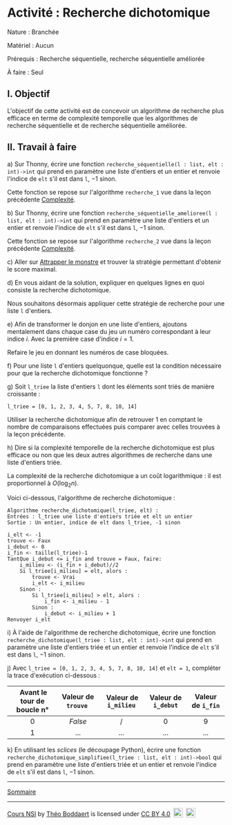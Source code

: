 # Activité : Recherche dichotomique

Nature : Branchée

Matériel : Aucun

Prérequis : Recherche séquentielle, recherche séquentielle améliorée

À faire : Seul

## I. Objectif

L'objectif de cette activité est de concevoir un algorithme de recherche plus efficace en terme de complexité temporelle que les algorithmes de recherche séquentielle et de recherche séquentielle améliorée.

## II. Travail à faire

a) Sur Thonny, écrire une fonction `recherche_séquentielle(l : list, elt : int)->int` qui prend en paramètre une liste d'entiers et un entier et renvoie l'indice de `elt` s'il est dans `l`, $-1$ sinon.

Cette fonction se repose sur l'algorithme `recherche_1` vue dans la leçon précédente [Complexité](./Complexité.md).

b) Sur Thonny, écrire une fonction `recherche_séquentielle_amelioree(l : list, elt : int)->int` qui prend en paramètre une liste d'entiers et un entier et renvoie l'indice de `elt` s'il est dans `l`, $-1$ sinon.

Cette fonction se repose sur l'algorithme `recherche_2` vue dans la leçon précédente [Complexité](./Complexité.md).

c) Aller sur [Attrapper le monstre](https://castor-informatique.fr/questions/2014/2014-FR-03-monster/) et trouver la stratégie permettant d'obtenir le score maximal.

d) En vous aidant de la solution, expliquer en quelques lignes en quoi consiste la recherche dichotomique.

Nous souhaitons désormais appliquer cette stratégie de recherche pour une liste `l` d'entiers.

e) Afin de transformer le donjon en une liste d'entiers, ajoutons mentalement dans chaque case du jeu un numéro correspondant à leur indice $i$. Avec la première case d'indice $i=1$.

Refaire le jeu en donnant les numéros de case bloquées.

f) Pour une liste `l` d'entiers quelquonque, quelle est la condition nécessaire pour que la recherche dichotomique fonctionne ?

g) Soit `l_triee` la liste d'entiers `l` dont les éléments sont triés de manière croissante :

`l_triee = [0, 1, 2, 3, 4, 5, 7, 8, 10, 14]`

Utiliser la recherche dichotomique afin de retrouver $1$ en comptant le nombre de comparaisons effectuées puis comparer avec celles trouvées à la leçon précédente.

h) Dire si la complexité temporelle de la recherche dichotomique est plus efficace ou non que les deux autres algorithmes de recherche dans une liste d'entiers triée.

La complexité de la recherche dichotomique a un coût logarithmique : il est proportionnel à $O(\log_2 n)$.

Voici ci-dessous, l'algorithme de recherche dichotomique :

```
Algorithme recherche_dichotomique(l_triee, elt) :
Entrées : l_triee une liste d'entiers triée et elt un entier
Sortie : Un entier, indice de elt dans l_triee, -1 sinon

i_elt <- -1
trouve <- Faux
i_debut <- 0
i_fin <- taille(l_triee)-1
TantQue i_debut <= i_fin and trouve = Faux, faire:
    i_milieu <- (i_fin + i_debut)//2
    Si l_triee[i_milieu] = elt, alors :
        trouve <- Vrai
        i_elt <- i_milieu
    Sinon :
        Si l_triee[i_milieu] > elt, alors :
            i_fin <- i_milieu - 1
        Sinon :
            i_debut <- i_milieu + 1
Renvoyer i_elt
```

i) À l'aide de l'algorithme de recherche dichotomique, écrire une fonction `recherche_dichotomique(l_triee : list, elt : int)->int` qui prend en paramètre une liste d'entiers triée et un entier et renvoie l'indice de `elt` s'il est dans `l`, $-1$ sinon.

j) Avec `l_triee = [0, 1, 2, 3, 4, 5, 7, 8, 10, 14]` et `elt = 1`, compléter la trace d'exécution ci-dessous :

| Avant le tour de boucle n° | Valeur de `trouve` | Valeur de `i_milieu` | Valeur de `i_debut` | Valeur de `i_fin` |
| :---: | :---: | :---: | :---: | :---: |
| $0$ | $False$ | / | $0$ | $9$ |
| $1$ | ... | ... | ... | ... |

k) En utilisant les *sclices* (le découpage Python), écrire une fonction `recherche_dichotomique_simplifiee(l_triee : list, elt : int)->bool` qui prend en paramètre une liste d'entiers triée et un entier et renvoie l'indice de `elt` s'il est dans `l`, $-1$ sinon.

___________________

[Sommaire](./../../README.md)

___________

<p xmlns:cc="http://creativecommons.org/ns#" xmlns:dct="http://purl.org/dc/terms/"><a property="dct:title" rel="cc:attributionURL" href="https://github.com/boddaert/nsi">Cours NSI</a> by <a rel="cc:attributionURL dct:creator" property="cc:attributionName" href="https://github.com/boddaert">Théo Boddaert</a> is licensed under <a href="https://creativecommons.org/licenses/by/4.0/?ref=chooser-v1" target="_blank" rel="license noopener noreferrer" style="display:inline-block;">CC BY 4.0</a>  <img style="height:22px!important;margin-left:3px;vertical-align:text-bottom;" src="https://mirrors.creativecommons.org/presskit/icons/cc.svg?ref=chooser-v1" alt="">  <img style="height:22px!important;margin-left:3px;vertical-align:text-bottom;" src="https://mirrors.creativecommons.org/presskit/icons/by.svg?ref=chooser-v1" alt=""></p> 












